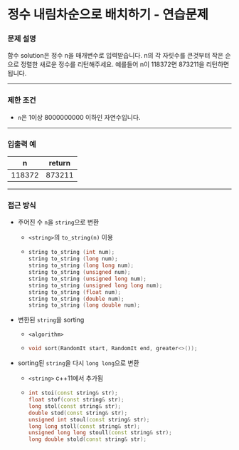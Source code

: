 # 정수 내림차순으로 배치하기 - 연습문제

### 문제 설명

함수 solution은 정수 n을 매개변수로 입력받습니다. n의 각 자릿수를 큰것부터 작은 순으로 정렬한 새로운 정수를 리턴해주세요. 예를들어 n이 118372면 873211을 리턴하면 됩니다.

---

### 제한 조건

  - `n`은 1이상 8000000000 이하인 자연수입니다.

---

### 입출력 예

|   n    | return |
| :----: | :----: |
| 118372 | 873211 |

---

### 접근 방식

  - 주어진 수 `n`을 `string`으로 변환
    - `<string>`의 `to_string(n)` 이용
    - ```cpp
      string to_string (int num);
      string to_string (long num);
      string to_string (long long num);
      string to_string (unsigned num);
      string to_string (unsigned long num);
      string to_string (unsigned long long num);
      string to_string (float num);
      string to_string (double num);
      string to_string (long double num);
      ```

  - 변한된 `string`을 sorting

    - `<algorithm>`

    - ```cpp
      void sort(RandomIt start, RandomIt end, greater<>());
      ```

  - sorting된 `string`을 다시 `long long`으로 변환

    - `<string>` c++11에서 추가됨 

    - ```cpp
      int stoi(const string& str);
      float stof(const string& str);
      long stol(const string& str);
      double stod(const string& str);
      unsigned int stoul(const string& str);
      long long stoll(const string& str);
      unsigned long long stoull(const string& str);
      long double stold(const string& str);
      ```

